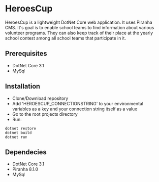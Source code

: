 # HeroesCup

HeroesCup is a lightweight DotNet Core web application. It uses Piranha CMS.
It's goal is to enable school teams to find information about various volunteer programs. They can also keep track of their place at the yearly school contest among all school teams that participate in it. 

## Prerequisites
* DotNet Core 3.1
* MySql

## Installation
* Clone/Download repository
* Add 'HEROESCUP_CONNECTIONSTRING' to your environmental variables as a key and your connection string itself as a value
* Go to the root projects directory
* Run: 
```
dotnet restore
dotnet build
dotnet run
```  

## Dependecies
* DotNet Core 3.1
* Piranha 8.1.0
* MySql
